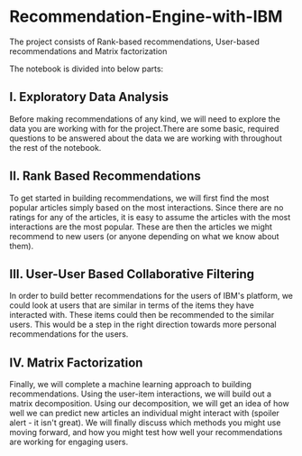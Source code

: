 # Recommendation-Engine-with-IBM
The project consists of Rank-based recommendations, User-based recommendations and Matrix factorization

The notebook is divided into below parts:

## I. Exploratory Data Analysis
Before making recommendations of any kind, we will need to explore the data you are working with for the project.There are some basic, required questions to be answered about the data we are working with throughout the rest of the notebook.

## II. Rank Based Recommendations
To get started in building recommendations, we will first find the most popular articles simply based on the most interactions. Since there are no ratings for any of the articles, it is easy to assume the articles with the most interactions are the most popular. These are then the articles we might recommend to new users (or anyone depending on what we know about them).

## III. User-User Based Collaborative Filtering
In order to build better recommendations for the users of IBM's platform, we could look at users that are similar in terms of the items they have interacted with. These items could then be recommended to the similar users. This would be a step in the right direction towards more personal recommendations for the users.

## IV. Matrix Factorization
Finally, we will complete a machine learning approach to building recommendations. Using the user-item interactions, we will build out a matrix decomposition. Using our decomposition, we will get an idea of how well we can predict new articles an individual might interact with (spoiler alert - it isn't great). We will finally discuss which methods you might use moving forward, and how you might test how well your recommendations are working for engaging users.
